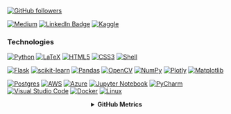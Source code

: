 

[![GitHub followers](https://img.shields.io/github/followers/NnamdiNgwu?label=Follow&style=social)](https://github.com/NnamdiNgwu/?tab=follow)
<!--[![ProfileViews](https://komarev.com/ghpvc/?username=nnamdingwu&color=red&style=flat)](https://komarev.com/ghpvc/?username=nnamdingwu)-->
[![Medium](https://img.shields.io/badge/Medium-12100E?style=flat&logo=medium&logoColor=white)](https://medium.com/@nnamdingwu)
[![LinkedIn Badge](https://img.shields.io/badge/-LinkedIn-blue?style=social&logo=Linkedin&logoColor=blue&link=https://www.linkedin.com/in/nnamdingwu/)](https://www.linkedin.com/in/nnamdingwu/)
[![Kaggle](https://img.shields.io/badge/Kaggle-035a7d?style=flat&logo=kaggle&logoColor=white)](https://www.kaggle.com/nnamdingwu)


### Technologies
[![Python](https://img.shields.io/static/v1?label=&message=Python&color=3776AB&logo=Python&logoColor=FFFFFF)](https://www.python.org/)
[![LaTeX](https://img.shields.io/badge/latex-%23008080.svg?style=flat&logo=latex&logoColor=white)](https://www.latex-project.org/)
[![HTML5](https://img.shields.io/badge/html5-%23E34F26.svg?style=for-the-badge&logo=html5&logoColor=white)]()
[![CSS3](https://img.shields.io/badge/css3-%231572B6.svg?style=for-the-badge&logo=css3&logoColor=white)]()
[![Shell](https://img.shields.io/static/v1?label=&message=Shell&color=4EAA25&logo=GNU%20Bash&logoColor=FFFFFF)](https://www.gnu.org/)   

[![Flask](https://img.shields.io/static/v1?label=&message=Flask&color=000000&logo=Flask&logoColor=FFFFFF)](https://flask.palletsprojects.com/en/2.1.x/)
[![scikit-learn](https://img.shields.io/badge/scikit--learn-%23F7931E.svg?style=flat&logo=scikit-learn&logoColor=white)](https://scikit-learn.org/)
[![Pandas](https://img.shields.io/badge/pandas-%23150458.svg?style=flat&logo=pandas&logoColor=white)](https://pandas.pydata.org/)
[![OpenCV](https://img.shields.io/badge/opencv-%23white.svg?style=for-the-badge&logo=opencv&logoColor=white)]()
[![NumPy](https://img.shields.io/badge/numpy-%23013243.svg?style=flat&logo=numpy&logoColor=white)](https://numpy.org/)
[![Plotly](https://img.shields.io/badge/Plotly-%23013243.svg?style=for-the-badge&logo=plotly&logoColor=white)]()
[![Matplotlib](https://img.shields.io/badge/Matplotlib-%23ffffff.svg?style=for-the-badge&logo=Matplotlib&logoColor=black)]()


[![Postgres](https://img.shields.io/badge/postgres-%23316192.svg?style=flat&logo=postgresql&logoColor=white)](https://www.postgresql.org/)
[![AWS](https://img.shields.io/badge/AWS-%23FF9900.svg?style=flat&logo=amazon-aws&logoColor=white)](https://aws.amazon.com/)
[![Azure](https://img.shields.io/badge/azure-%230072C6.svg?style=for-the-badge&logo=microsoftazure&logoColor=white)](https://portal.azure.com/)
[![Jupyter Notebook](https://img.shields.io/badge/jupyter-%23FA0F00.svg?style=flat&logo=jupyter&logoColor=white)](https://jupyter.org/)
[![PyCharm](https://img.shields.io/badge/pycharm-143?style=flat&logo=pycharm&logoColor=black&color=black&labelColor=green)](https://www.jetbrains.com/pycharm/)
[![Visual Studio Code](https://img.shields.io/badge/Visual%20Studio%20Code-0078d7.svg?style=flat&logo=visual-studio-code&logoColor=white)](https://code.visualstudio.com/)
[![Docker](https://img.shields.io/badge/docker-%230db7ed.svg?style=flat&logo=docker&logoColor=white)](https://www.docker.com/)
[![Linux](https://img.shields.io/badge/Linux-FCC624?style=flat&logo=linux&logoColor=black)](https://www.linux.org/)
<div align="center">
    <details>
        <summary><b>GitHub Metrics</b></summary>
    <br>
<img src="https://metrics.lecoq.io/NnamdiNgwu?template=classic&isocalendar=1&followup=1&tweets=1&achievements=1&isocalendar.duration=half-year&followup.sections=repositories&followup.indepth=false&achievements.threshold=C&achievements.secrets=true&achievements.display=detailed&achievements.limit=0&achievements.ignored=follower%2C%20gister%2C%20member%2C%20forker%2C%20inspirer%2C%20influencer%2C%20worker&tweets.attachments=false&tweets.limit=2&tweets.user=NnamdiNgwu&config.timezone=Europe">
    </details>
</div>

<!--
**NnamdiNgwu/NnamdiNgwu** is a ✨ _special_ ✨ repository because its `README.md` (this file) appears on your GitHub profile.

Here are some ideas to get you started:

- 🔭 I’m currently working on ...
- 🌱 I’m currently learning ...
- 👯 I’m looking to collaborate on ...
- 🤔 I’m looking for help with ...
- 💬 Ask me about ...
- 📫 How to reach me: ...
- 😄 Pronouns: ...
- ⚡ Fun fact: ...
-->
